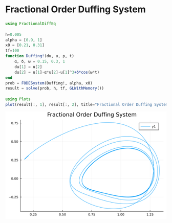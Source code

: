 # Fractional Order Duffing System

```julia
using FractionalDiffEq

h=0.005
alpha = [0.9, 1]
x0 = [0.21, 0.31]
tf=100
function Duffing!(du, u, p, t)
    α, δ, ω = 0.15, 0.3, 1
    du[1] = u[2]
    du[2] = u[1]-α*u[2]-u[1]^3+δ*cos(ω*t)
end
prob = FODESystem(Duffing!, alpha, x0)
result = solve(prob, h, tf, GLWithMemory())

using Plots
plot(result[:, 1], result[:, 2], title="Fractional Order Duffing System")
```

![Duffing](./assets/Duffing.png)